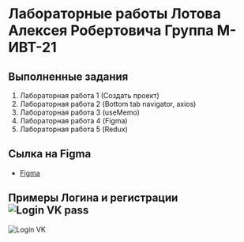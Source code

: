 # Лабораторные работы Лотова Алексея Робертовича Группа М-ИВТ-21

## Выполненные задания

1. Лабораторная работа 1 (Создать проект)
2. Лабораторная работа 2 (Bottom tab navigator, axios)
3. Лабораторная работа 3 (useMemo)
4. Лабораторная работа 4 (Figma)
5. Лабораторная работа 5 (Redux)

## Сылка на Figma

- [Figma](https://www.figma.com/file/w1tZRR22jaTOqByfPNJofM/%D0%9B%D0%BE%D1%82%D0%BE%D0%B2-%D0%90%D0%BB%D0%B5%D0%BA%D1%81%D0%B5%D0%B9-%D0%9C-%D0%98%D0%92%D0%A2-21?node-id=0%3A1&t=bcp0T3qBOUjrEH8k-1)

## Примеры Логина и регистрации ![Login VK pass](https://user-images.githubusercontent.com/91104532/205844280-b80d9674-6198-4db5-a811-381f6edc71da.png)
![Login VK](https://user-images.githubusercontent.com/91104532/205844284-96ade3b7-3305-487b-be93-f1df6aed1b7e.png)
